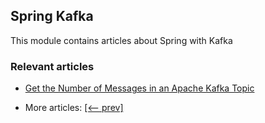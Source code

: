 ## Spring Kafka

This module contains articles about Spring with Kafka

### Relevant articles

- [Get the Number of Messages in an Apache Kafka Topic](https://www.baeldung.com/java-kafka-count-topic-messages)

- More articles: [[<-- prev]](../spring-kafka-3)

